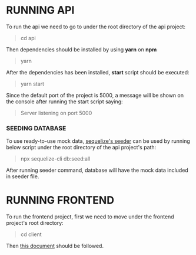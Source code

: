 # RUNNING API
To run the api we need to go to under the root directory of the api project:
> cd api<br/>

Then dependencies should be installed by using **yarn** on **npm**
> yarn <br/>

After the dependencies has been installed, **start** script should be executed:
> yarn start<br/>

Since the default port of the project is 5000, a message will be shown on the console after running the start script saying:<br/>
> Server listening on port 5000<br/>

### SEEDING DATABASE
To use ready-to-use mock data, [sequelize's seeder](https://sequelize.org/master/manual/migrations.html#running-seeds) can be used by running below script under the root directory of the api project's path:
>npx sequelize-cli db:seed:all<br/>

After running seeder command, database will have the mock data included in seeder file.

# RUNNING FRONTEND
To run the frontend project, first we need to move under the frontend project's root directory:
>cd client<br/>

Then [this document](./client/README.md) should be followed.